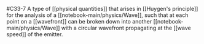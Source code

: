 #C33-7
A type of [[physical quantities]] that arises in [[Huygen's principle]] for the analysis of a [[notebook-main/physics/Wave]], such that at each point on a [[wavefront]] can be broken down into another [[notebook-main/physics/Wave]] with a circular wavefront propagating at the [[wave speed]] of the emitter.